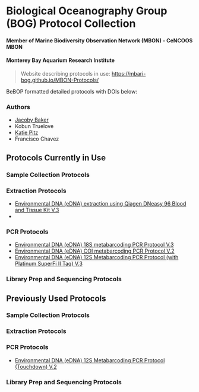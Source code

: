 # Biological Oceanography Group (BOG) Protocol Collection
#### Member of Marine Biodiversity Observation Network (MBON) - CeNCOOS MBON
#### Monterey Bay Aquarium Research Institute

> Website describing protocols in use: https://mbari-bog.github.io/MBON-Protocols/

BeBOP formatted detailed protocols with DOIs below:

### Authors
- [Jacoby Baker](https://github.com/JacobyBaker)
- Kobun Truelove
- [Katie Pitz](https://github.com/kpitz)
- Francisco Chavez

## Protocols Currently in Use

### Sample Collection Protocols

### Extraction Protocols
- [Environmental DNA (eDNA) extraction using Qiagen DNeasy 96 Blood and Tissue Kit V.3](https://github.com/MBARI-BOG/MBARI-BOG-QiagenDNeasy96-BT-DNA-Extraction-Protocol/blob/main/QiagenDNeasy96-DNA-Extraction-Protocol.md)
- 

### PCR Protocols
- [Environmental DNA (eDNA) 18S metabarcoding PCR Protocol V.3](https://github.com/MBARI-BOG/MBARI-BOG-18Sv9-metabarcoding-pcr-protocol/blob/main/MBARI-BOG-18Sv9-metabarcoding-pcr-protocol.md)
- [Environmental DNA (eDNA) COI metabarcoding PCR Protocol V.2](https://github.com/MBARI-BOG/MBARI-BOG-COI-metabarcoding-pcr-protocol/blob/main/MBARI-BOG-COI-metabarcoding-pcr-protocol.md)
- [Environmental DNA (eDNA) 12S Metabarcoding PCR Protocol (with Platinum SuperFi II Taq) V.3](https://github.com/MBARI-BOG/MBARI-BOG-12S-superfiII-metabarcoding-pcr-protocol/blob/main/MBARI-BOG-12S-superfiII-metabarcoding-pcr-protocol.md)

### Library Prep and Sequencing Protocols



## Previously Used Protocols

### Sample Collection Protocols

### Extraction Protocols

### PCR Protocols
- [Environmental DNA (eDNA) 12S Metabarcoding PCR Protocol (Touchdown) V.2](https://github.com/MBARI-BOG/MBARI-BOG-12S-touchdown-metabarcoding-pcr-protocol)

### Library Prep and Sequencing Protocols

